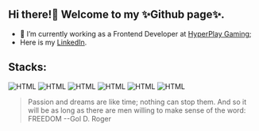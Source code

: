 ## Hi there!👋 Welcome to my ✨Github page✨. 

- 🌱 I’m currently working as a Frontend Developer at [HyperPlay Gaming](https://github.com/HyperPlay-Gaming);
- Here is my [LinkedIn](https://www.linkedin.com/in/bilianesilva/).

## Stacks: 
![HTML](https://img.shields.io/badge/-REACT-000?style=flat&logo=react)
![HTML](https://img.shields.io/badge/-HTML5-613?style=flat&logo=html5)
![HTML](https://img.shields.io/badge/-CSS3-000?style=flat&logo=css)
![HTML](https://img.shields.io/badge/-SASS-60d?style=flat&logo=sass)
![HTML](https://img.shields.io/badge/-TYPESCRIPT-027?style=flat&logo=TYPESCRIPT)
![HTML](https://img.shields.io/badge/-NODEJS-271?style=flat&logo=nodejs)



> Passion and dreams are like time; nothing can stop them. And so it will be as long as there are men willing to make sense of the word: FREEDOM 
--Gol D. Roger



